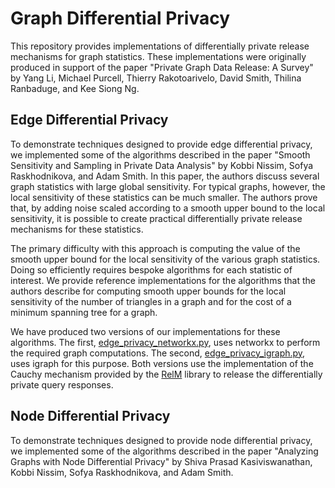 # Graph Differential Privacy

This repository provides implementations of differentially private release mechanisms for graph statistics.
These implementations were originally produced in support of the paper "Private Graph Data Release: A Survey" by
Yang Li, Michael Purcell, Thierry Rakotoarivelo, David Smith, Thilina Ranbaduge, and Kee Siong Ng.

## Edge Differential Privacy
To demonstrate techniques designed to provide edge differential privacy, we implemented some of the algorithms described in the paper
"Smooth Sensitivity and Sampling in Private Data Analysis" by Kobbi Nissim, Sofya Raskhodnikova, and Adam Smith.
In this paper, the authors discuss several graph statistics with large global sensitivity.  For typical graphs, however,
the local sensitivity of these statistics can be much smaller. The authors prove that, by adding noise scaled according to a smooth
upper bound to the local sensitivity, it is possible to create practical differentially private release mechanisms for these statistics.

The primary difficulty with this approach is computing the value of the smooth upper bound for the local sensitivity of the various graph statistics.
Doing so efficiently requires bespoke algorithms for each statistic of interest. 
We provide reference implementations for the algorithms that the authors describe for computing smooth upper bounds for the local sensitivity
of the number of triangles in a graph and for the cost of a minimum spanning tree for a graph.

We have produced two versions of our implementations for these algorithms. The first, [edge_privacy_networkx.py](./edge_privacy_networkx.py), 
uses networkx to perform the required graph computations.
The second, [edge_privacy_igraph.py](./edge_privacy_igraph.py), uses igraph for this purpose.
Both versions use the implementation of the Cauchy mechanism provided by the [RelM](https://github.com/anusii/RelM) 
library to release the differentially private query responses.
 

## Node Differential Privacy
To demonstrate techniques designed to provide node differential privacy, we implemented some of the algorithms described in the paper
"Analyzing Graphs with Node Differential Privacy" by Shiva Prasad Kasiviswanathan, Kobbi Nissim, Sofya Raskhodnikova, and Adam Smith.

